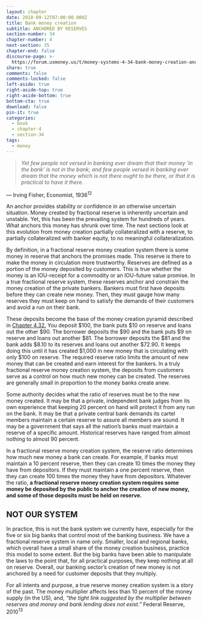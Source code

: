 ```yaml
---
layout: chapter
date: 2018-09-12T07:00:00.000Z
title: Bank money creation
subtitle: ANCHORED BY RESERVES
section-number: 34
chapter-number: 4
next-section: 35
chapter-end: false
discourse-page: >-
  https://forum.usmoney.us/t/money-systems-4-34-bank-money-creation-anchored-by-reserves/
share: true
comments: false
comments-locked: false
left-aside: true
right-aside-top: true
right-aside-bottom: true
bottom-cta: true
download: false
pin-it: true
categories:
  - book
  - chapter-4
  - section-34
tags:
  - money
---
```

> _Yet few people not versed in banking ever dream that their money ‘in the bank’
> is not in the bank; and few people versed in banking ever dream that the
> money which is not there ought to be there, or that it is practical to have it there._

— Irving Fisher, Economist, 1936<sup>12</sup>

An anchor provides stability or confidence in an otherwise uncertain
situation. Money created by fractional reserve is inherently uncertain
and unstable. Yet, this has been the prevailing system for hundreds
of years. What anchors this money has shrunk over time. The
next sections look at this evolution from money creation partially
collateralized with a reserve, to partially collateralized with banker
equity, to no meaningful collateralization.

By definition, in a fractional reserve money creation system there is
some money in reserve that anchors the promises made. This reserve
is there to make the money in circulation more trustworthy. Reserves
are defined as a portion of the money deposited by customers. This
is true whether the money is an IOU-receipt for a commodity or an
IOU-future value promise. In a true fractional reserve system, these
reserves anchor and constrain the money creation of the private
bankers. Bankers must first have deposits before they can create new
money. Then, they must gauge how many reserves they must keep on
hand to satisfy the demands of their customers and avoid a run on
their bank.

These deposits become the base of the money creation pyramid
described in [Chapter 4.32.](https://usmoney.us/book/chapter-4/section-32) You deposit $100, the bank puts $10 on
reserve and loans out the other $90. The borrower deposits the $90
and the bank puts $9 on reserve and loans out another $81. The
borrower deposits the $81 and the bank adds $8.10 to its reserves and loans out another $72.90. It keeps doing this until it has created
$1,000 in new money that is circulating with only $100 on reserve.
The required reserve ratio limits the amount of new money that can
be created and earn interest for the bankers.
In a truly fractional reserve money creation system, the deposits from
customers serve as a control on how much new money can be created.
The reserves are generally small in proportion to the money banks
create anew.

Some authority decides what the ratio of reserves must be to the new
money created. It may be that a private, independent bank judges
from its own experience that keeping 20 percent on hand will protect
it from any run on the bank. It may be that a private central bank
demands its cartel members maintain a certain reserve to assure all
members are sound. It may be a government that says all the nation’s
banks must maintain a reserve of a specific amount. Historical
reserves have ranged from almost nothing to almost 90 percent.

In a fractional reserve money creation system, the reserve ratio
determines how much new money a bank can create. For example,
if banks must maintain a 10 percent reserve, then they can create 10
times the money they have from depositors. If they must maintain a
one percent reserve, then they can create 100 times the money they
have from depositors. Whatever the ratio, **a fractional reserve money
creation system requires some money be deposited by the public
to anchor the creation of new money, and some of those deposits
must be held on reserve.**

## NOT OUR SYSTEM

In practice, this is not the bank system we currently have, especially
for the five or six big banks that control most of the banking business.
We have a fractional reserve system in name only. Smaller, local
and regional banks, which overall have a small share of the money
creation business, practice this model to some extent. But the big
banks have been able to manipulate the laws to the point that, for all
practical purposes, they keep nothing at all on reserve. Overall, our
banking sector’s creation of new money is not anchored by a need for
customer deposits that they multiply.

For all intents and purpose, a true reserve money creation system is
a story of the past. The money multiplier affects less than 10 percent
of the money supply (in the US), and, _“the tight link suggested by the
multiplier between reserves and money and bank lending does not exist.”_
Federal Reserve, 2010<sup>13</sup>
